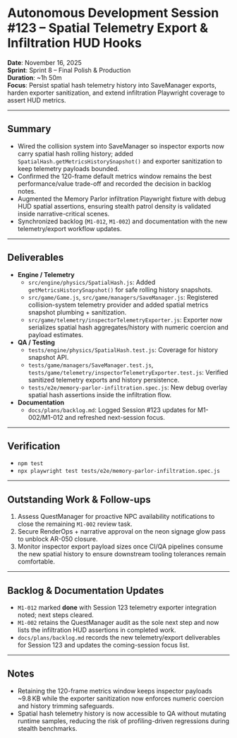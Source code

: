 # Autonomous Development Session #123 – Spatial Telemetry Export & Infiltration HUD Hooks

**Date**: November 16, 2025  
**Sprint**: Sprint 8 – Final Polish & Production  
**Duration**: ~1h 50m  
**Focus**: Persist spatial hash telemetry history into SaveManager exports, harden exporter sanitization, and extend infiltration Playwright coverage to assert HUD metrics.

---

## Summary
- Wired the collision system into SaveManager so inspector exports now carry spatial hash rolling history; added `SpatialHash.getMetricsHistorySnapshot()` and exporter sanitization to keep telemetry payloads bounded.
- Confirmed the 120-frame default metrics window remains the best performance/value trade-off and recorded the decision in backlog notes.
- Augmented the Memory Parlor infiltration Playwright fixture with debug HUD spatial assertions, ensuring stealth patrol density is validated inside narrative-critical scenes.
- Synchronized backlog (`M1-012`, `M1-002`) and documentation with the new telemetry/export workflow updates.

---

## Deliverables
- **Engine / Telemetry**
  - `src/engine/physics/SpatialHash.js`: Added `getMetricsHistorySnapshot()` for safe rolling history snapshots.
  - `src/game/Game.js`, `src/game/managers/SaveManager.js`: Registered collision-system telemetry provider and added spatial metrics snapshot plumbing + sanitization.
  - `src/game/telemetry/inspectorTelemetryExporter.js`: Exporter now serializes spatial hash aggregates/history with numeric coercion and payload estimates.
- **QA / Testing**
  - `tests/engine/physics/SpatialHash.test.js`: Coverage for history snapshot API.
  - `tests/game/managers/SaveManager.test.js`, `tests/game/telemetry/inspectorTelemetryExporter.test.js`: Verified sanitized telemetry exports and history persistence.
  - `tests/e2e/memory-parlor-infiltration.spec.js`: New debug overlay spatial hash assertions inside the infiltration flow.
- **Documentation**
  - `docs/plans/backlog.md`: Logged Session #123 updates for M1-002/M1-012 and refreshed next-session focus.

---

## Verification
- `npm test`
- `npx playwright test tests/e2e/memory-parlor-infiltration.spec.js`

---

## Outstanding Work & Follow-ups
1. Assess QuestManager for proactive NPC availability notifications to close the remaining `M1-002` review task.
2. Secure RenderOps + narrative approval on the neon signage glow pass to unblock AR-050 closure.
3. Monitor inspector export payload sizes once CI/QA pipelines consume the new spatial history to ensure downstream tooling tolerances remain comfortable.

---

## Backlog & Documentation Updates
- `M1-012` marked **done** with Session 123 telemetry exporter integration noted; next steps cleared.
- `M1-002` retains the QuestManager audit as the sole next step and now lists the infiltration HUD assertions in completed work.
- `docs/plans/backlog.md` records the new telemetry/export deliverables for Session 123 and updates the coming-session focus list.

---

## Notes
- Retaining the 120-frame metrics window keeps inspector payloads ~9.8 KB while the exporter sanitization now enforces numeric coercion and history trimming safeguards.
- Spatial hash telemetry history is now accessible to QA without mutating runtime samples, reducing the risk of profiling-driven regressions during stealth benchmarks.

